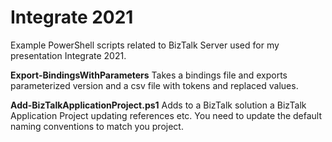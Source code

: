 # Integrate 2021

Example PowerShell scripts related to BizTalk Server used for my presentation Integrate 2021.

**Export-BindingsWithParameters** Takes a bindings file and exports parameterized version and a csv file with tokens and replaced values.

**Add-BizTalkApplicationProject.ps1** Adds to a BizTalk solution a BizTalk Application Project updating references etc. You need to update the default naming conventions to match you project.
